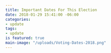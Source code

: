 ```yaml
---
title: Important Dates For This Election
date: 2018-01-29 15:41:00 -06:00
categories:
- update
tags:
- update
is featured: true
main-image: "/uploads/Voting-Dates-2018.png"
---
```


